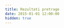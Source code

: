 ```yaml
---
title: Rezultati pretrage
date: 2015-01-01 12:00:00
hidden: true
---
```


<br><div style="text-align:center;font-weight:bold;font-size:18px;" id="found"></div><div id="results"></div>